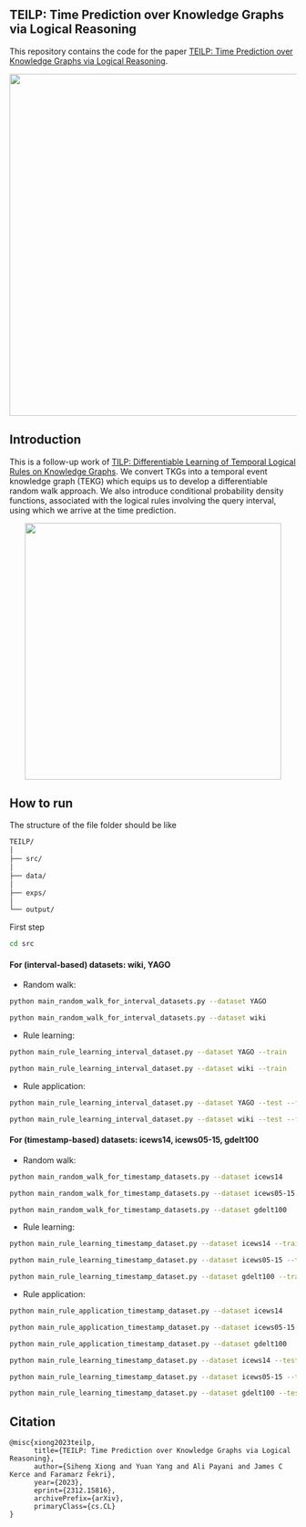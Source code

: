## TEILP: Time Prediction over Knowledge Graphs via Logical Reasoning
This repository contains the code for the paper [TEILP: Time Prediction over Knowledge Graphs via Logical Reasoning](https://arxiv.org/pdf/2312.15816.pdf).

<p align="center">
  <img src='https://github.com/xiongsiheng/TEILP/blob/main/misc/task.png' width=600>
</p>

## Introduction
This is a follow-up work of [TILP: Differentiable Learning of Temporal Logical Rules on Knowledge Graphs](https://openreview.net/pdf?id=_X12NmQKvX). We convert TKGs into a temporal event knowledge graph (TEKG) which equips us to develop a differentiable random walk approach. We also introduce conditional probability density functions, associated with the logical rules involving the query interval, using which we arrive at the time prediction. 

<p align="center">
  <img src='https://github.com/xiongsiheng/TEILP/blob/main/misc/TEKG_example.png' width=450>
</p>


## How to run

The structure of the file folder should be like

```sh
TEILP/
│
├── src/
│
├── data/
│
├── exps/
│
└── output/

```

First step

```sh
cd src
```

#### For (interval-based) datasets: wiki, YAGO

+ Random walk:
```sh
python main_random_walk_for_interval_datasets.py --dataset YAGO

python main_random_walk_for_interval_datasets.py --dataset wiki
```
+ Rule learning:
```sh
python main_rule_learning_interval_dataset.py --dataset YAGO --train

python main_rule_learning_interval_dataset.py --dataset wiki --train
```
+ Rule application:
```sh
python main_rule_learning_interval_dataset.py --dataset YAGO --test --from_model_ckpt {$your_model_location}

python main_rule_learning_interval_dataset.py --dataset wiki --test --from_model_ckpt {$your_model_location}
```

#### For (timestamp-based) datasets: icews14, icews05-15, gdelt100

+ Random walk:
```sh
python main_random_walk_for_timestamp_datasets.py --dataset icews14

python main_random_walk_for_timestamp_datasets.py --dataset icews05-15

python main_random_walk_for_timestamp_datasets.py --dataset gdelt100
```

+ Rule learning:
```sh
python main_rule_learning_timestamp_dataset.py --dataset icews14 --train

python main_rule_learning_timestamp_dataset.py --dataset icews05-15 --train

python main_rule_learning_timestamp_dataset.py --dataset gdelt100 --train
```
+ Rule application:
```sh
python main_rule_application_timestamp_dataset.py --dataset icews14

python main_rule_application_timestamp_dataset.py --dataset icews05-15

python main_rule_application_timestamp_dataset.py --dataset gdelt100

python main_rule_learning_timestamp_dataset.py --dataset icews14 --test --from_model_ckpt {$your_model_location}

python main_rule_learning_timestamp_dataset.py --dataset icews05-15 --test --from_model_ckpt {$your_model_location}

python main_rule_learning_timestamp_dataset.py --dataset gdelt100 --test --from_model_ckpt {$your_model_location}
```

## Citation
```
@misc{xiong2023teilp,
      title={TEILP: Time Prediction over Knowledge Graphs via Logical Reasoning}, 
      author={Siheng Xiong and Yuan Yang and Ali Payani and James C Kerce and Faramarz Fekri},
      year={2023},
      eprint={2312.15816},
      archivePrefix={arXiv},
      primaryClass={cs.CL}
}
```
